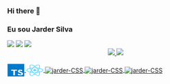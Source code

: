 ### Hi there 👋
### Eu sou Jarder Silva

<div style="margin-top: 10px;"> 
  <a href="https://instagram.com/jardersilva" target="_blank"><img src="https://img.shields.io/badge/-Instagram-%23E4405F?style=for-the-badge&logo=instagram&logoColor=white" target="_blank"></a>
  <a href = "mailto:jardersilva@outlook.com"><img src="https://img.shields.io/badge/-Gmail-%23333?style=for-the-badge&logo=gmail&logoColor=white" target="_blank"></a>
  <a href="https://www.linkedin.com/in/jardersilva" target="_blank"><img src="https://img.shields.io/badge/-LinkedIn-%230077B5?style=for-the-badge&logo=linkedin&logoColor=white" target="_blank"></a> 
 
</div>

<div align="center">
  <a href="https://github.com/jardersilva">
  <img height="180em" src="https://github-readme-stats.vercel.app/api?username=jardersilva&show_icons=true&theme=dark&include_all_commits=true&count_private=true"/>
  <img height="180em" src="https://github-readme-stats.vercel.app/api/top-langs/?username=jardersilva&layout=compact&langs_count=7&theme=dark"/>
</div>
<div style="display: inline_block"><br>
  <img align="center" alt="jarder-Ts" height="30" width="40" src="https://raw.githubusercontent.com/devicons/devicon/master/icons/typescript/typescript-plain.svg">
  <img align="center" alt="jarder-React" height="30" width="40" src="https://raw.githubusercontent.com/devicons/devicon/master/icons/react/react-original.svg">
  <img align="center" alt="jarder-CSS" height="30" width="40" src="https://cdn.jsdelivr.net/gh/devicons/devicon/icons/flutter/flutter-original.svg" />
  <img align="center" alt="jarder-CSS" height="30" width="40" src="https://cdn.jsdelivr.net/gh/devicons/devicon/icons/nodejs/nodejs-original.svg" />
  <img align="center" alt="jarder-CSS" height="30" width="40" src="https://cdn.jsdelivr.net/gh/devicons/devicon/icons/java/java-original.svg" />
                  
</div>

<!--
**jardersilva/jardersilva** is a ✨ _special_ ✨ repository because its `README.md` (this file) appears on your GitHub profile.

Here are some ideas to get you started:

- 🔭 I’m currently working on ...
- 🌱 I’m currently learning ...
- 👯 I’m looking to collaborate on ...
- 🤔 I’m looking for help with ...
- 💬 Ask me about ...
- 📫 How to reach me: ...
- 😄 Pronouns: ...
- ⚡ Fun fact: ...
-->
